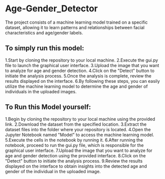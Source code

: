 # Age-Gender_Detector
The project consists of a machine learning model trained on a specific dataset, allowing it to learn patterns and relationships between facial characteristics and age/gender labels.
## To simply run this model:
1.Start by cloning the repository to your local machine.
2.Execute the gui.py file to launch the graphical user interface.
3.Upload the image that you want to analyze for age and gender detection.
4.Click on the "Detect" button to initiate the analysis process.
5.Once the analysis is complete, review the results displayed on the interface.
6.By following these steps, you can easily utilize the machine learning model to determine the age and gender of individuals in the uploaded images.
## To Run this Model yourself:
1.Begin by cloning the repository to your local machine using the provided link.
2.Download the dataset from the specified location.
3.Extract the dataset files into the folder where your repository is located.
4.Open the Jupyter Notebook named "Model" to access the machine learning model.
5.Execute the cells in the notebook by running it.
6.After running the notebook, proceed to run the gui.py file, which is responsible for the graphical user interface.
7.Upload the image that you want to analyze for age and gender detection using the provided interface.
8.Click on the "Detect" button to initiate the analysis process.
9.Review the results displayed on the interface to obtain insights into the detected age and gender of the individual in the uploaded image.




